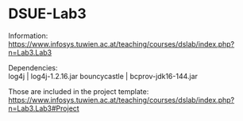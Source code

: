 DSUE-Lab3
=========
Information:   
https://www.infosys.tuwien.ac.at/teaching/courses/dslab/index.php?n=Lab3.Lab3

Dependencies:   
log4j        | log4j-1.2.16.jar
bouncycastle | bcprov-jdk16-144.jar


Those are included in the project template:   
https://www.infosys.tuwien.ac.at/teaching/courses/dslab/index.php?n=Lab3.Lab3#Project
